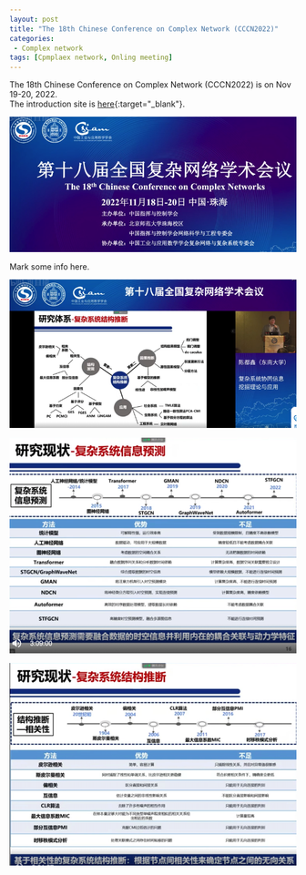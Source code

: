 ```yaml
---
layout: post
title: "The 18th Chinese Conference on Complex Network (CCCN2022)"
categories:
 - Complex network
tags: [Cpmplaex network, Onling meeting]
---
```


The 18th Chinese Conference on Complex Network (CCCN2022) is on Nov 19-20, 2022.  
The introduction site is [here](https://swarma.org/?p=37094){:target="_blank"}.

<!--more-->

![CCCN2022](/assets/images/20221118_CCCN_1.png)

Mark some info here.

![CCCN2022](/assets/images/20221120_CCCN_1.png)

![CCCN2022](/assets/images/20221120_CCCN_2.png)

![CCCN2022](/assets/images/20221120_CCCN_3.png)
